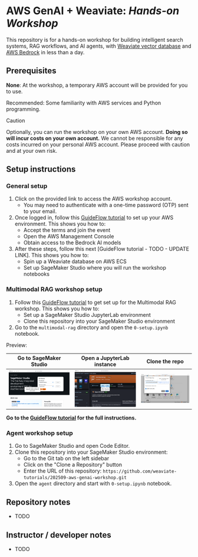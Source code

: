 # AWS GenAI + Weaviate: *Hands-on Workshop*

This repository is for a hands-on workshop for building intelligent search systems, RAG workflows, and AI agents, with [Weaviate vector database](https://docs.weaviate.io/weaviate) and [AWS Bedrock](https://aws.amazon.com/bedrock/) in less than a day.

## Prerequisites

**None**: At the workshop, a temporary AWS account will be provided for you to use.

Recommended: Some familiarity with AWS services and Python programming.

> [!CAUTION]
> Optionally, you can run the workshop on your own AWS account. **Doing so will incur costs on your own account.** We cannot be responsible for any costs incurred on your personal AWS account. Please proceed with caution and at your own risk.

## Setup instructions

### General setup

1. Click on the provided link to access the AWS workshop account.
    - You may need to authenticate with a one-time password (OTP) sent to your email.
2. Once logged in, follow this [GuideFlow tutorial](https://app.guideflow.com/player/lpnvo37sjr) to set up your AWS environment. This shows you how to:
    - Accept the terms and join the event
    - Open the AWS Management Console
    - Obtain access to the Bedrock AI models
3. After these steps, follow this next [GuideFlow tutorial - TODO - UPDATE LINK]. This shows you how to:
    - Spin up a Weaviate database on AWS ECS
    - Set up SageMaker Studio where you will run the workshop notebooks

### Multimodal RAG workshop setup

1. Follow this [GuideFlow tutorial](https://app.guideflow.com/player/3r3d3nmsnp) to get set up for the Multimodal RAG workshop. This shows you how to:
    - Set up a SageMaker Studio JupyterLab environment
    - Clone this repository into your SageMaker Studio environment
2. Go to the `multimodal-rag` directory and open the `0-setup.ipynb` notebook.

Preview:

| Go to SageMaker Studio | Open a JupyterLab instance | Clone the repo |
|----------|----------|----------|
| ![Go to SageMaker Studio](assets/mmrag-setup-preview-1.png) | ![Open a JupyterLab instance](assets/mmrag-setup-preview-2.png) | ![Clone the repo](assets/mmrag-setup-preview-3.png) |

**Go to the [GuideFlow tutorial](https://app.guideflow.com/player/3r3d3nmsnp) for the full instructions.**

### Agent workshop setup

1. Go to SageMaker Studio and open Code Editor.
2. Clone this repository into your SageMaker Studio environment:
    - Go to the Git tab on the left sidebar
    - Click on the "Clone a Repository" button
    - Enter the URL of this repository: `https://github.com/weaviate-tutorials/202509-aws-genai-workshop.git`
3. Open the `agent` directory and start with `0-setup.ipynb` notebook.

## Repository notes

- TODO

## Instructor / developer notes

- TODO
